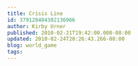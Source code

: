 ```yaml
---
title: Crisis Line
id: 379128404302136966
author: Kirby Urner
published: 2010-02-21T19:42:00.000-08:00
updated: 2010-02-24T20:26:43.266-08:00
blog: world_game
tags: 
---
```


